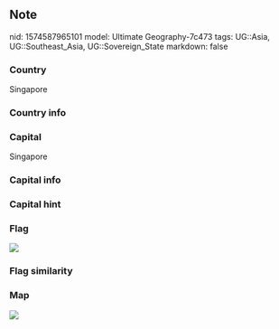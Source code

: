 ## Note
nid: 1574587965101
model: Ultimate Geography-7c473
tags: UG::Asia, UG::Southeast_Asia, UG::Sovereign_State
markdown: false

### Country
Singapore

### Country info


### Capital
Singapore

### Capital info


### Capital hint


### Flag
<img src="ug-flag-singapore.svg">

### Flag similarity


### Map
<img src="ug-map-singapore.png">
